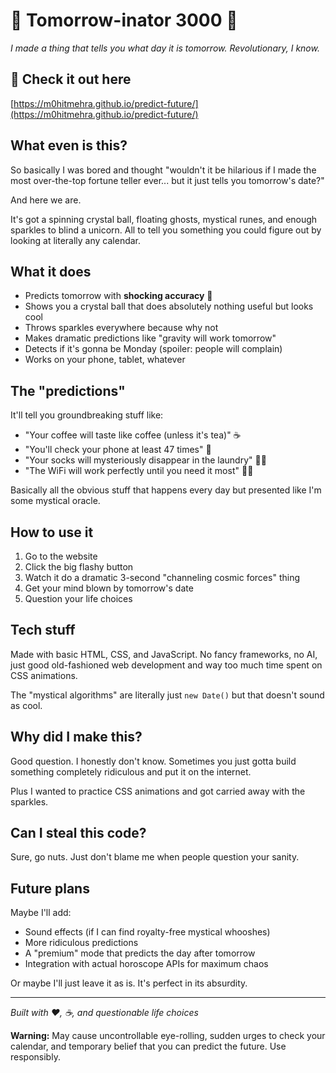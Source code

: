 # 🔮 Tomorrow-inator 3000 🔮

_I made a thing that tells you what day it is tomorrow. Revolutionary, I know._

## 🌟 Check it out here

[https://m0hitmehra.github.io/predict-future/](https://m0hitmehra.github.io/predict-future/)

## What even is this?

So basically I was bored and thought "wouldn't it be hilarious if I made the most over-the-top fortune teller ever... but it just tells you tomorrow's date?"

And here we are.

It's got a spinning crystal ball, floating ghosts, mystical runes, and enough sparkles to blind a unicorn. All to tell you something you could figure out by looking at literally any calendar.

## What it does

- Predicts tomorrow with **shocking accuracy** 🤯
- Shows you a crystal ball that does absolutely nothing useful but looks cool
- Throws sparkles everywhere because why not
- Makes dramatic predictions like "gravity will work tomorrow"
- Detects if it's gonna be Monday (spoiler: people will complain)
- Works on your phone, tablet, whatever

## The "predictions"

It'll tell you groundbreaking stuff like:

- "Your coffee will taste like coffee (unless it's tea)" ☕
- "You'll check your phone at least 47 times" 📱
- "Your socks will mysteriously disappear in the laundry" 🧦👻
- "The WiFi will work perfectly until you need it most" 📶💀

Basically all the obvious stuff that happens every day but presented like I'm some mystical oracle.

## How to use it

1. Go to the website
2. Click the big flashy button
3. Watch it do a dramatic 3-second "channeling cosmic forces" thing
4. Get your mind blown by tomorrow's date
5. Question your life choices

## Tech stuff

Made with basic HTML, CSS, and JavaScript. No fancy frameworks, no AI, just good old-fashioned web development and way too much time spent on CSS animations.

The "mystical algorithms" are literally just `new Date()` but that doesn't sound as cool.

## Why did I make this?

Good question. I honestly don't know. Sometimes you just gotta build something completely ridiculous and put it on the internet.

Plus I wanted to practice CSS animations and got carried away with the sparkles.

## Can I steal this code?

Sure, go nuts. Just don't blame me when people question your sanity.

## Future plans

Maybe I'll add:

- Sound effects (if I can find royalty-free mystical whooshes)
- More ridiculous predictions
- A "premium" mode that predicts the day after tomorrow
- Integration with actual horoscope APIs for maximum chaos

Or maybe I'll just leave it as is. It's perfect in its absurdity.

---

_Built with ❤️, ☕, and questionable life choices_

**Warning:** May cause uncontrollable eye-rolling, sudden urges to check your calendar, and temporary belief that you can predict the future. Use responsibly.
